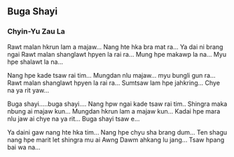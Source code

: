 ## Buga Shayi

### Chyin-Yu Zau La

Rawt malan hkrun lam a majaw...
Nang hte hka bra mat ra...
Ya dai ni brang ngai
Rawt malan shanglawt hpyen la rai ra...
Mung hpe makawp la na...
Myu hpe shalawt la na...

Nang hpe kade tsaw rai tim...
Mungdan nlu majaw…
myu bungli gun ra...
Rawt malan shanglawt hpyen la rai ra...
Sumtsaw lam hpe jahkring...
Chye na ya rit yaw...

Buga shayi.....buga shayi....
Nang hpw ngai kade tsaw rai tim..
Shingra maka nbung ai majaw kun...
Mungdan hkrun lam a majaw kun...
Kadai hpe mara nlu jaw ai chye na ya rit...
Buga shayi tsaw e...

Ya daini gaw nang hte hka tim...
Nang hpe chyu sha brang dum...
Ten shagu nang hpe marit let shingra mu ai
Awng Dawm ahkang lu jang...
Tsaw hpang bai wa na...
